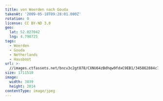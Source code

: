 ```yaml
---
title: von Woerden nach Gouda
takenAt: '2009-05-18T09:28:01.000Z'
rotation: 0
license: CC BY-ND 3.0
geo:
  lat: 52.027042
  lng: 4.790725
tags:
  - Woerden
  - Gouda
  - Netherlands
  - Hausboot
url: >-
  //images.ctfassets.net/bncv3c2gt878/CXNU64zBdhqw9fdxC9EB1/345862884c7e93d769f37029ab6658f9/von-woerden-nach-gouda_4358194031_o
size: 1711510
image:
  width: 3039
  height: 2014
contentType: image/jpeg
---
```


